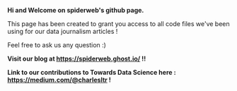 <b> Hi and Welcome on spiderweb's github page. </b>

This page has been created to grant you access to all code files we've been using for our data journalism articles !

Feel free to ask us any question :)

 <b> <t1>Visit our blog at https://spiderweb.ghost.io/ !! </t1> </b>
 
 <b> <t1> Link to our contributions to Towards Data Science here : https://medium.com/@charlesltr ! <t1> </b>




